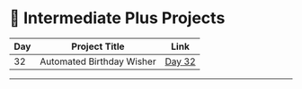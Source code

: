 # 📅 Intermediate Plus Projects

| Day | Project Title                   | Link                      |
|-----|---------------------------------|---------------------------|
| 32  | Automated Birthday Wisher       | [Day 32](d32/README.md)   |




---